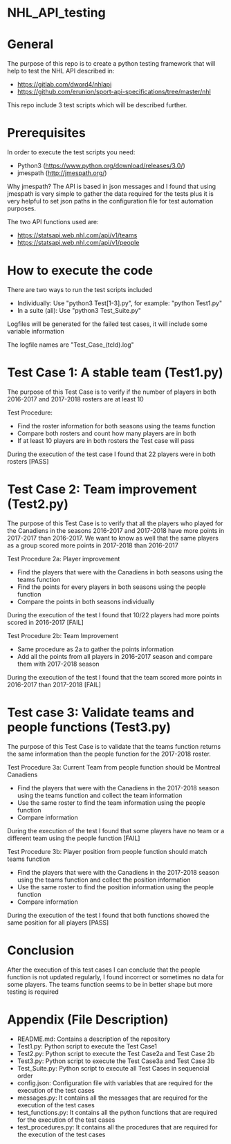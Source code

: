 # NHL_API_testing

# General
The purpose of this repo is to create a python testing framework that will help to test the NHL API described in:

- https://gitlab.com/dword4/nhlapi
- https://github.com/erunion/sport-api-specifications/tree/master/nhl

This repo include 3 test scripts which will be described further.

# Prerequisites
In order to execute the test scripts you need:

- Python3 (https://www.python.org/download/releases/3.0/)
- jmespath (http://jmespath.org/)

Why jmespath? The API is based in json messages and I found that using jmespath is very simple to gather the data required 
for the tests plus it is very helpful to set json paths in the configuration file for test automation purposes.

The two API functions used are:

- https://statsapi.web.nhl.com/api/v1/teams
- https://statsapi.web.nhl.com/api/v1/people

# How to execute the code
There are two ways to run the test scripts included

- Individually: Use "python3 Test[1-3].py", for example: "python Test1.py"
- In a suite (all): Use "python3 Test_Suite.py"

Logfiles will be generated for the failed test cases, it will include some variable information

The logfile names are "Test_Case_(tcId).log"

# Test Case 1: A stable team (Test1.py)
The purpose of this Test Case is to verify if the number of players in both 2016-2017 and 2017-2018 rosters are at least 10

Test Procedure:
- Find the roster information for both seasons using the teams function
- Compare both rosters and count how many players are in both
- If at least 10 players are in both rosters the Test case will pass

During the execution of the test case I found that 22 players were in both rosters [PASS]

# Test Case 2: Team improvement (Test2.py)
The purpose of this Test Case is to verify that all the  players who played for the Canadiens in the seasons 2016-2017 and 2017-2018
have more points in 2017-2017 than 2016-2017. We want to know as well that the same players as a group scored more points in 
2017-2018 than 2016-2017

Test Procedure 2a: Player improvement
- Find the players that were with the Canadiens in both seasons using the teams function
- Find the points for every players in both seasons using the people function
- Compare the points in both seasons individually

During the execution of the test I found that 10/22 players had more points scored in 2016-2017 [FAIL]

Test Procedure 2b: Team Improvement
- Same procedure as 2a to gather the points information
- Add all the points from all players in 2016-2017 season and compare them with 2017-2018 season

During the execution of the test I found that the team scored more points in 2016-2017 than 2017-2018 [FAIL]

# Test case 3: Validate teams and people functions (Test3.py)
The purpose of this Test Case is to validate that the teams function returns the same information than the people function for the 2017-2018 roster.

Test Procedure 3a: Current Team from people function should be Montreal Canadiens
- Find the players that were with the Canadiens in the 2017-2018 season using the teams function and collect the team information
- Use the same roster to find the team information using the people function
- Compare information

During the execution of the test I found that some players have no team or a different team using the people function [FAIL]

Test Procedure 3b: Player position from people function should match teams function
- Find the players that were with the Canadiens in the 2017-2018 season using the teams function and collect the position information
- Use the same roster to find the position information using the people function
- Compare information

During the execution of the test I found that both functions showed the same position for all players [PASS]

# Conclusion
After the execution of this test cases I can conclude that the people function is not updated regularly, I found incorrect or sometimes no data
for some players.
The teams function seems to be in better shape but more testing is required

# Appendix (File Description)

- README.md: Contains a description of the repository
- Test1.py: Python script to execute the Test Case1
- Test2.py: Python script to execute the Test Case2a and Test Case 2b
- Test3.py: Python script to execute the Test Case3a and Test Case 3b
- Test_Suite.py: Python script to execute all Test Cases in sequencial order
- config.json: Configuration file with variables that are required for the execution of the test cases
- messages.py: It contains all the messages that are required for the execution of the test cases
- test_functions.py: It contains all the python functions that are required for the execution of the test cases
- test_procedures.py: It contains all the procedures that are required for the execution of the test cases